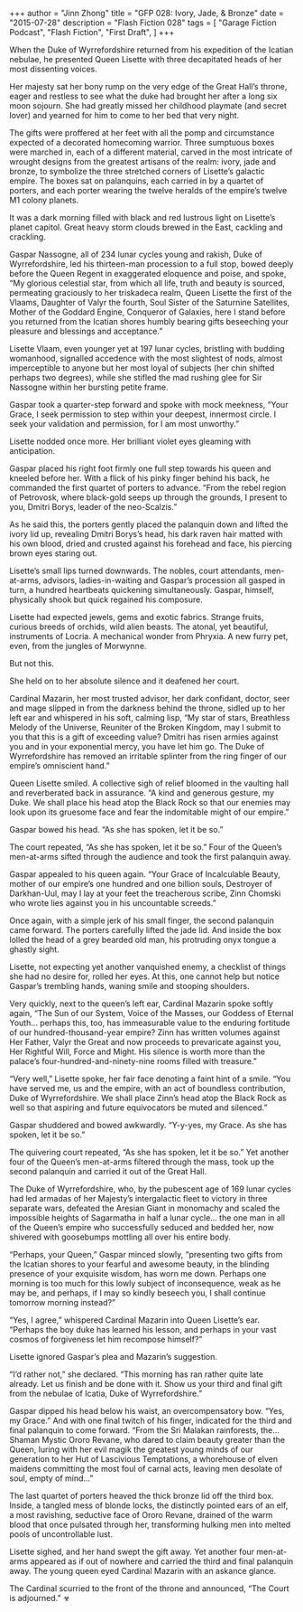 +++
author = "Jinn Zhong"
title = "GFP 028: Ivory, Jade, & Bronze"
date = "2015-07-28"
description = "Flash Fiction 028"
tags = [
    "Garage Fiction Podcast",
    "Flash Fiction",
    "First Draft",
]
+++

When the Duke of Wyrrefordshire returned from his expedition of the Icatian nebulae, he presented Queen Lisette with three decapitated heads of her most dissenting voices.

Her majesty sat her bony rump on the very edge of the Great Hall’s throne, eager and restless to see what the duke had brought her after a long six moon sojourn. She had greatly missed her childhood playmate (and secret lover) and yearned for him to come to her bed that very night.

The gifts were proffered at her feet with all the pomp and circumstance expected of a decorated homecoming warrior. Three sumptuous boxes were marched in, each of a different material, carved in the most intricate of wrought designs from the greatest artisans of the realm: ivory, jade and bronze, to symbolize the three stretched corners of Lisette’s galactic empire. The boxes sat on palanquins, each carried in by a quartet of porters, and each porter wearing the twelve heralds of the empire’s twelve M1 colony planets.

It was a dark morning filled with black and red lustrous light on Lisette’s planet capitol. Great heavy storm clouds brewed in the East, cackling and crackling.

Gaspar Nassogne, all of 234 lunar cycles young and rakish, Duke of Wyrrefordshire, led his thirteen-man procession to a full stop, bowed deeply before the Queen Regent in exaggerated eloquence and poise, and spoke, “My glorious celestial star, from which all life, truth and beauty is sourced, permeating graciously to her triskadeca realm, Queen Lisette the first of the Vlaams, Daughter of Valyr the fourth, Soul Sister of the Saturnine Satellites, Mother of the Goddard Engine, Conqueror of Galaxies, here I stand before you returned from the Icatian shores humbly bearing gifts beseeching your pleasure and blessings and acceptance.”

Lisette Vlaam, even younger yet at 197 lunar cycles, bristling with budding womanhood, signalled accedence with the most slightest of nods, almost imperceptible to anyone but her most loyal of subjects (her chin shifted perhaps two degrees), while she stifled the mad rushing glee for Sir Nassogne within her bursting petite frame.

Gaspar took a quarter-step forward and spoke with mock meekness, “Your Grace, I seek permission to step within your deepest, innermost circle. I seek your validation and permission, for I am most unworthy.”

Lisette nodded once more. Her brilliant violet eyes gleaming with anticipation.

Gaspar placed his right foot firmly one full step towards his queen and kneeled before her. With a flick of his pinky finger behind his back, he commanded the first quartet of porters to advance. “From the rebel region of Petrovosk, where black-gold seeps up through the grounds, I present to you, Dmitri Borys, leader of the neo-Scalzis.”

As he said this, the porters gently placed the palanquin down and lifted the ivory lid up, revealing Dmitri Borys’s head, his dark raven hair matted with his own blood, dried and crusted against his forehead and face, his piercing brown eyes staring out.

Lisette’s small lips turned downwards. The nobles, court attendants, men-at-arms, advisors, ladies-in-waiting and Gaspar’s procession all gasped in turn, a hundred heartbeats quickening simultaneously. Gaspar, himself, physically shook but quick regained his composure. 

Lisette had expected jewels, gems and exotic fabrics. Strange fruits, curious breeds of orchids, wild alien beasts. The atonal, yet beautiful, instruments of Locria. A mechanical wonder from Phryxia. A new furry pet, even, from the jungles of Morwynne. 

But not this.

She held on to her absolute silence and it deafened her court.

Cardinal Mazarin, her most trusted advisor, her dark confidant, doctor, seer and mage slipped in from the darkness behind the throne, sidled up to her left ear and whispered in his soft, calming lisp, “My star of stars, Breathless Melody of the Universe, Reuniter of the Broken Kingdom, may I submit to you that this is a gift of exceeding value? Dmitri has risen armies against you and in your exponential mercy, you have let him go. The Duke of Wyrrefordshire has removed an irritable splinter from the ring finger of our empire’s omniscient hand.”

Queen Lisette smiled. A collective sigh of relief bloomed in the vaulting hall and reverberated back in assurance. “A kind and generous gesture, my Duke. We shall place his head atop the Black Rock so that our enemies may look upon its gruesome face and fear the indomitable might of our empire.”

Gaspar bowed his head. “As she has spoken, let it be so.”

The court repeated, “As she has spoken, let it be so.” Four of the Queen’s men-at-arms sifted through the audience and took the first palanquin away.

Gaspar appealed to his queen again. “Your Grace of Incalculable Beauty, mother of our empire’s one hundred and one billion souls, Destroyer of Darkhan-Uul, may I lay at your feet the treacherous scribe, Zinn Chomski who wrote lies against you in his uncountable screeds.”

Once again, with a simple jerk of his small finger, the second palanquin came forward. The porters carefully lifted the jade lid. And inside the box lolled the head of a grey bearded old man, his protruding onyx tongue a ghastly sight.

Lisette, not expecting yet another vanquished enemy, a checklist of things she had no desire for, rolled her eyes. At this, one cannot help but notice Gaspar’s trembling hands, waning smile and stooping shoulders.

Very quickly, next to the queen’s left ear, Cardinal Mazarin spoke softly again, “The Sun of our System, Voice of the Masses, our Goddess of Eternal Youth… perhaps this, too, has immeasurable value to the enduring fortitude of our hundred-thousand-year empire? Zinn has written volumes against Her Father, Valyr the Great and now proceeds to prevaricate against you, Her Rightful Will, Force and Might. His silence is worth more than the palace’s four-hundred-and-ninety-nine rooms filled with treasure.”

“Very well,” Lisette spoke, her fair face denoting a faint hint of a smile. “You have served me, us and the empire, with an act of boundless contribution, Duke of Wyrrefordshire. We shall place  Zinn’s head atop the Black Rock as well so that aspiring and future equivocators be muted and silenced.”

Gaspar shuddered and bowed awkwardly. “Y-y-yes, my Grace. As she has spoken, let it be so.”

The quivering court repeated, “As she has spoken, let it be so.” Yet another four of the Queen’s men-at-arms filtered through the mass, took up the second palanquin and carried it out of the Great Hall.

The Duke of Wyrrefordshire, who, by the pubescent age of 169 lunar cycles had led armadas of her Majesty’s intergalactic fleet to victory in three separate wars, defeated the Aresian Giant in monomachy and scaled the impossible heights of Sagarmatha in half a lunar cycle… the one man in all of the Queen’s empire who successfully seduced and bedded her, now shivered with goosebumps mottling all over his entire body.

“Perhaps, your Queen,” Gaspar minced slowly, “presenting two gifts from the Icatian shores to your fearful and awesome beauty, in the blinding presence of your exquisite wisdom, has worn me down. Perhaps one morning is too much for this lowly subject of inconsequence, weak as he may be, and perhaps, if I may so kindly beseech you, I shall continue tomorrow morning instead?”

“Yes, I agree,” whispered Cardinal Mazarin into Queen Lisette’s ear. “Perhaps the boy duke has learned his lesson, and perhaps in your vast cosmos of forgiveness let him recompose himself?”

Lisette ignored Gaspar’s plea and Mazarin’s suggestion. 

“I’d rather not,” she declared. “This morning has ran rather quite late already. Let us finish and be done with it. Show us your third and final gift from the nebulae of Icatia, Duke of Wyrrefordshire.”

Gaspar dipped his head below his waist, an overcompensatory bow. “Yes, my Grace.” And with one final twitch of his finger, indicated for the third and final palanquin to come forward. “From the Sri Malakan rainforests, the… Shaman Mystic Ororo Revane, who dared to claim beauty greater than the Queen, luring with her evil magik the greatest young minds of our generation to her Hut of Lascivious Temptations, a whorehouse of elven maidens committing the most foul of carnal acts, leaving men desolate of soul, empty of mind…”

The last quartet of porters heaved the thick bronze lid off the third box. Inside, a tangled mess of blonde locks, the distinctly pointed ears of an elf, a most ravishing, seductive face of Ororo Revane, drained of the warm blood that once pulsated through her, transforming hulking men into melted pools of uncontrollable lust.

Lisette sighed, and her hand swept the gift away. Yet another four men-at-arms appeared as if out of nowhere and carried the third and final palanquin away. The young queen eyed Cardinal Mazarin with an askance glance.

The Cardinal scurried to the front of the throne and announced, “The Court is adjourned.” ☣
